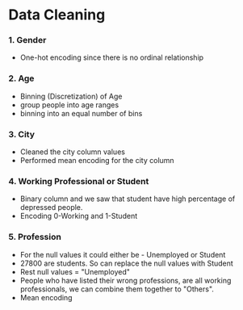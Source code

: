 # Data Cleaning

### 1. Gender

- One-hot encoding since there is no ordinal relationship

### 2. Age

- Binning (Discretization) of Age
- group people into age ranges
- binning into an equal number of bins

### 3. City

- Cleaned the city column values
- Performed mean encoding for the city column

### 4. Working Professional or Student

- Binary column and we saw that student have high percentage of depressed people.
- Encoding 0-Working and 1-Student


### 5. Profession
- For the null values it could either be - Unemployed or Student
- 27800 are students. So can replace the null values with Student
- Rest null values = "Unemployed"
- People who have listed their wrong professions, are all working professionals, we can combine them together to "Others".
- Mean encoding